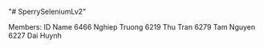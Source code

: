 "# SperrySeleniumLv2" 

Members:
    ID         Name
    6466       Nghiep Truong
    6219       Thu Tran
    6279       Tam Nguyen
    6227       Dai Huynh

